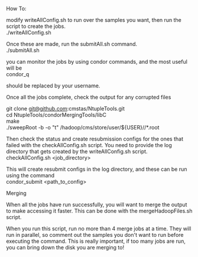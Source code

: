 How To:  

modify writeAllConfig.sh to run over the samples you want, then run the script to create the jobs.  
./writeAllConfig.sh  

Once these are made, run the submitAll.sh command.  
./submitAll.sh  

you can monitor the jobs by using condor commands, and the most useful will be  
condor_q <username>  

<username> should be replaced by your username.  

Once all the jobs complete, check the output for any corrupted files  

git clone git@github.com:cmstas/NtupleTools.git  
cd NtupleTools/condorMergingTools/libC  
make  
./sweepRoot -b -o "t" /hadoop/cms/store/user/${USER}/<BABYDIR>/*.root  

Then check the status and create resubmission configs for the ones that failed with the checkAllConfig.sh script. You need to provide the log directory that gets created by the writeAllConfig.sh script.  
checkAllConfig.sh <job_directory>  

This will create resubmit configs in the log directory, and these can be run using the command  
condor_submit <path_to_config>  


Merging  

When all the jobs have run successfully, you will want to merge the output to make accessing it faster. This can be done with the mergeHadoopFiles.sh script.  

When you run this script, run no more than 4 merge jobs at a time. They will run in parallel, so comment out the samples you don't want to run before executing the command. This is really important, if too many jobs are run, you can bring down the disk you are merging to!

